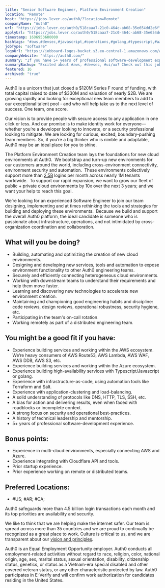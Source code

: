```yaml
---
title: "Senior Software Engineer, Platform Environment Creation"
location: "Remote"
host: "https://jobs.lever.co/auth0/?location=Remote"
companyName: "Auth0"
url: "https://jobs.lever.co/auth0/518caaa7-21c0-464c-ab68-35e654dd2e6f"
applyUrl: "https://jobs.lever.co/auth0/518caaa7-21c0-464c-ab68-35e654dd2e6f/apply"
timestamp: 1606953600000
hashtags: "#aws,#devsec,#javascript,#operations,#golang,#typescript,#azure,#terraform"
jobType: "software"
logoUrl: "https://jobboard-logos-bucket.s3.eu-central-1.amazonaws.com/auth0"
companyWebsite: "https://auth0.com/"
summary: "If you have 5+ years of professional software-development experience, consider applying to Auth0's job post for a new senior software engineer."
summaryBackup: "Excited about #aws, #devsec, #ui/ux? Check out this job post!"
featured: 16
archived: "true"
---
```


Auth0 is a unicorn that just closed a $120M Series F round of funding, with total capital raised to date of $330M and valuation of nearly $2B. We are growing rapidly and looking for exceptional new team members to add to our exceptional talent pool - and who will help take us to the next level of success. One team, one score. 

Our vision is to provide people with secure access to any application in one click or less. And our promise is to make identity work for everyone—whether you’re a developer looking to innovate, or a security professional looking to mitigate. We are looking for curious, excited, boundary-pushing team members. So, if you’re a big thinker who is nimble and adaptable, Auth0 may be an ideal place for you to shine.

The Platform Environment Creation team lays the foundations for new cloud environments at Auth0.  We bootstrap and turn-up new environments for our customers around the world, including cross-environment connectivity, environment security and automation.  These environments collectively support more than [2.5B](http://2.5B) logins per month across nearly 1M tenants worldwide.  To support our rapid expansion, we want to grow our fleet of public + private cloud environments by 10x over the next 3 years; and we want your help to reach this goal.

We’re looking for an experienced Software Engineer to join our team designing, implementing and at times rethinking the tools and strategies for building and deploying these environments.  Because we build and support the overall Auth0 platform, the ideal candidate is someone who is passionate about infrastructure, operations, and not intimidated by cross-organization coordination and collaboration.

## What will you be doing?

*   Building, automating and optimizing the creation of new cloud environments.
*   Designing and developing new services, tools and automation to expose environment functionality to other Auth0 engineering teams.
*   Securely and efficiently connecting heterogeneous cloud environments.
*   Working with downstream teams to understand their requirements and help them move faster.
*   Learning and discovering new technologies to accelerate new environment creation.
*   Maintaining and championing good engineering habits and discipline: code reviews, design reviews, operational robustness, security hygiene, etc.
*   Participating in the team's on-call rotation.
*   Working remotely as part of a distributed engineering team.

## You might be a good fit if you have:

*   Experience building services and working within the AWS ecosystem.  We’re heavy consumers of AWS Route53, AWS Lambda, AWS WAF, AWS DDB, AWS S3, etc.
*   Experience building services and working within the Azure ecosystem.
*   Experience building high-availability services with Typescript/Javascript or golang.
*   Experience with infrastructure-as-code, using automation tools like Terraform and Salt.
*   Experience with application-clustering and load-balancing.
*   A solid understanding of protocols like DNS, HTTP, TLS, SSH, etc.
*   A bias for action and delivering results, even when faced with roadblocks or incomplete context.
*   A strong focus on security and operational best-practices.
*   A history of technical leadership and mentorship. 
*   5+ years of professional software-development experience.

## Bonus points:

*   Experience in multi-cloud environments, especially connecting AWS and Azure.
*   Experience integrating with Cloudflare API and tools.
*   Prior startup experience.
*   Prior experience working on remote or distributed teams.

## Preferred Locations:

*   #US; #AR; #CA;

Auth0 safeguards more than 4.5 billion login transactions each month and its top priorities are availability and security.

We like to think that we are helping make the internet safer. Our team is spread across more than 35 countries and we are proud to continually be recognized as a great place to work. Culture is critical to us, and we are transparent about our [vision and principles](https://auth0.com/blog/the-developer-first-identity-platform-auth0-story-and-future). 

Auth0 is an Equal Employment Opportunity employer. Auth0 conducts all employment-related activities without regard to race, religion, color, national origin, age, sex, marital status, sexual orientation, disability, citizenship status, genetics, or status as a Vietnam-era special disabled and other covered veteran status, or any other characteristic protected by law. Auth0 participates in E-Verify and will confirm work authorization for candidates residing in the United States.
